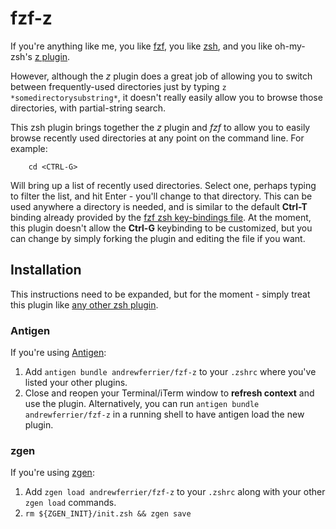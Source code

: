 # fzf-z

If you're anything like me, you like [fzf](https://github.com/junegunn/fzf),
you like [zsh](http://www.zsh.org/), and you like oh-my-zsh's [z
plugin](https://github.com/robbyrussell/oh-my-zsh/tree/master/plugins/z).

However, although the *z* plugin does a great job of allowing you to switch
between frequently-used directories just by typing `z
*somedirectorysubstring*`, it doesn't really easily allow you to browse those
directories, with partial-string search.

This zsh plugin brings together the *z* plugin and *fzf* to allow you to
easily browse recently used directories at any point on the command line. For
example:

```
    cd <CTRL-G>
```

Will bring up a list of recently used directories. Select one, perhaps typing
to filter the list, and hit Enter - you'll change to that directory. This can
be used anywhere a directory is needed, and is similar to the default
**Ctrl-T** binding already provided by the [fzf zsh key-bindings
file](https://github.com/junegunn/fzf/blob/master/shell/key-bindings.zsh). At
the moment, this plugin doesn't allow the **Ctrl-G** keybinding to be customized,
but you can change by simply forking the plugin and editing the file if you want.

## Installation

This instructions need to be expanded, but for the moment - simply treat this
plugin like [any other zsh
plugin](http://joshldavis.com/2014/07/26/oh-my-zsh-is-a-disease-antigen-is-the-vaccine/).

### Antigen

If you're using [Antigen](https://github.com/zsh-users/antigen):

1. Add `antigen bundle andrewferrier/fzf-z` to your `.zshrc` where you've listed your other plugins.
2. Close and reopen your Terminal/iTerm window to **refresh context** and use the plugin. Alternatively, you can run `antigen bundle andrewferrier/fzf-z` in a running shell to have antigen load the new plugin.

### zgen

If you're using [zgen](https://github.com/tarjoilija/zgen):

1. Add `zgen load andrewferrier/fzf-z` to your `.zshrc` along with your other `zgen load` commands.
2. `rm ${ZGEN_INIT}/init.zsh && zgen save`
